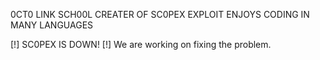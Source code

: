0CT0 LINK SCH00L
CREATER OF SC0PEX EXPLOIT
ENJOYS CODING IN MANY LANGUAGES

[!] SC0PEX IS DOWN! [!]
We are working on fixing the problem.
